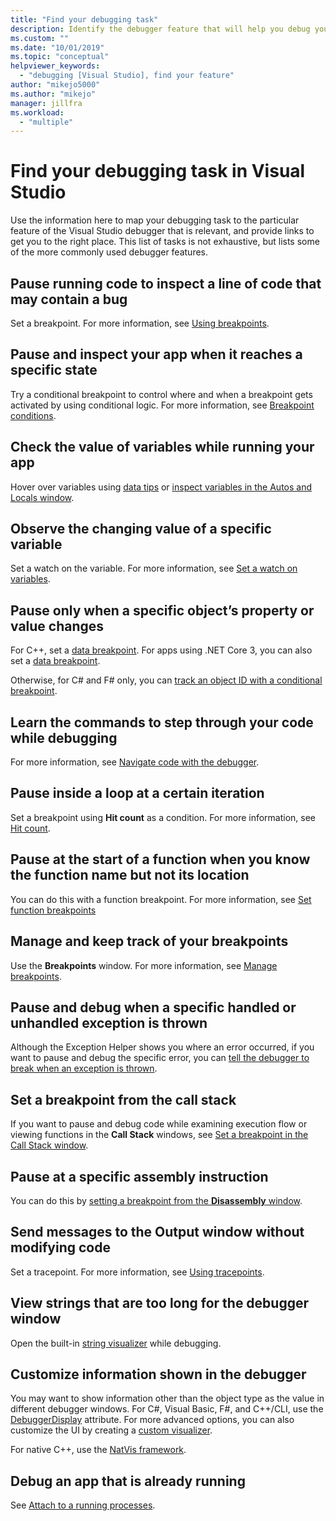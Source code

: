```yaml
---
title: "Find your debugging task"
description: Identify the debugger feature that will help you debug your app
ms.custom: ""
ms.date: "10/01/2019"
ms.topic: "conceptual"
helpviewer_keywords:
  - "debugging [Visual Studio], find your feature"
author: "mikejo5000"
ms.author: "mikejo"
manager: jillfra
ms.workload:
  - "multiple"
---
```

# Find your debugging task in Visual Studio

Use the information here to map your debugging task to the particular feature of the Visual Studio debugger that is relevant, and provide links to get you to the right place. This list of tasks is not exhaustive, but lists some of the more commonly used debugger features.

## Pause running code to inspect a line of code that may contain a bug

Set a breakpoint. For more information, see [Using breakpoints](using-breakpoints.md).

## Pause and inspect your app when it reaches a specific state

Try a conditional breakpoint to control where and when a breakpoint gets activated by using conditional logic. For more information, see [Breakpoint conditions](using-breakpoints.md#breakpoint-conditions).

## Check the value of variables while running your app

Hover over variables using [data tips](view-data-values-in-data-tips-in-the-code-editor.md) or [inspect variables in the Autos and Locals window](autos-and-locals-windows.md).

## Observe the changing value of a specific variable

Set a watch on the variable. For more information, see [Set a watch on variables](uwatch-and-quickwatch-windows.md).

## Pause only when a specific object’s property or value changes

For C++, set a [data breakpoint](using-breakpoints.md#BKMK_set_a_data_breakpoint_native_cplusplus_only). For apps using .NET Core 3, you can also set a [data breakpoint](using-breakpoints.md#BKMK_set_a_data_breakpoint_managed).

Otherwise, for C# and F# only, you can [track an object ID with a conditional breakpoint](using-breakpoints.md#using-object-ids-in-breakpoint-conditions-c-and-f).

## Learn the commands to step through your code while debugging

For more information, see [Navigate code with the debugger](navigating-through-code-with-the-debugger.md).

## Pause inside a loop at a certain iteration

Set a breakpoint using **Hit count** as a condition. For more information, see [Hit count](using-breakpoints.md#hit-count).

## Pause at the start of a function when you know the function name but not its location

You can do this with a function breakpoint. For more information, see [Set function breakpoints](using-breakpoints.md#BKMK_Set_a_breakpoint_in_a_source_file)

## Manage and keep track of your breakpoints

Use the **Breakpoints** window. For more information, see [Manage breakpoints](using-breakpoints.md#BKMK_Specify_advanced_properties_of_a_breakpoint_).

## Pause and debug when a specific handled or unhandled exception is thrown

Although the Exception Helper shows you where an error occurred, if you want to pause and debug the specific error, you can [tell the debugger to break when an exception is thrown](managing-exceptions-with-the-debugger.md#tell-the-debugger-to-break-when-an-exception-is-thrown).

## Set a breakpoint from the call stack

If you want to pause and debug code while examining execution flow or viewing functions in the **Call Stack** windows, see [Set a breakpoint in the Call Stack window](using-breakpoints.md#BKMK_Set_a_breakpoint_in_the_call_stack_window).

## Pause at a specific assembly instruction

You can do this by [setting a breakpoint from the **Disassembly** window](using-breakpoints.md#setting-a-breakpoint-in-the-disassembly-window).

## Send messages to the Output window without modifying code

Set a tracepoint. For more information, see [Using tracepoints](using-tracepoints.md).

## View strings that are too long for the debugger window

Open the built-in [string visualizer](view-strings-visualizer.md) while debugging.

## Customize information shown in the debugger

You may want to show information other than the object type as the value in different debugger windows. For C#, Visual Basic, F#, and C++/CLI, use the [DebuggerDisplay](using-the-debuggerdisplay-attribute.md) attribute. For more advanced options, you can also customize the UI by creating a [custom visualizer](create-custom-visualizers-of-data.md).

For native C++, use the [NatVis framework](create-custom-views-of-native-objects.md).

## Debug an app that is already running

See [Attach to a running processes](attach-to-running-processes-with-the-visual-studio-debugger.md).
